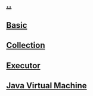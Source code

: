 ## [..](../index.md)

## [Basic](./basic)

## [Collection](./collection)

## [Executor](./executor)

## [Java Virtual Machine](./java_virtual_machine)

